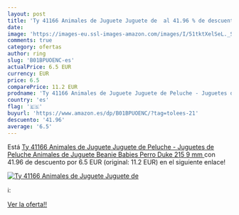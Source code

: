 ```yaml
---
layout: post
title: 'Ty 41166 Animales de Juguete Juguete de  al 41.96 % de descuento'
date: 
image: 'https://images-eu.ssl-images-amazon.com/images/I/51tktXelSeL._SL200_.jpg'
comments: true
category: ofertas
author: ring
slug: 'B01BPUOENC-es'
actualPrice: 6.5 EUR
currency: EUR
price: 6.5
comparePrice: 11.2 EUR
prodname: 'Ty 41166 Animales de Juguete Juguete de Peluche - Juguetes de Peluche  Animales de Juguete   Beanie Babies  Perro  Duke  215 9 mm '
country: 'es'
flag: '🇪🇸'
buyurl: 'https://www.amazon.es/dp/B01BPUOENC/?tag=tolees-21'
descuento: '41.96'
average: '6.5'
---
```


Está [Ty 41166 Animales de Juguete Juguete de Peluche - Juguetes de Peluche  Animales de Juguete   Beanie Babies  Perro  Duke  215 9 mm ](https://www.amazon.es/dp/B01BPUOENC/?tag=tolees-21) con 41.96 de descuento por 6.5 EUR (original: 11.2 EUR) en el siguiente enlace!

[![Ty 41166 Animales de Juguete Juguete de ](https://images-eu.ssl-images-amazon.com/images/I/51tktXelSeL._SL200_.jpg)](https://www.amazon.es/dp/B01BPUOENC/?tag=tolees-21)

ℹ️:


[Ver la oferta!!](https://www.amazon.es/dp/B01BPUOENC/?tag=tolees-21)
